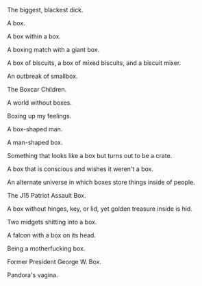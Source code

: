 The biggest, blackest dick.

A box.

A box within a box.

A boxing match with a giant box.

A box of biscuits, a box of mixed biscuits, and a biscuit mixer.

An outbreak of smallbox.

The Boxcar Children.

A world without boxes.

Boxing up my feelings.

A box-shaped man.

A man-shaped box.

Something that looks like a box but turns out to be a crate.

A box that is conscious and wishes it weren't a box.

An alternate universe in which boxes store things inside of people.

The J15 Patriot Assault Box.

A box without hinges, key, or lid, yet golden treasure inside is hid.

Two midgets shitting into a box.

A falcon with a box on its head.

Being a motherfucking box.

Former President George W. Box.

Pandora's vagina.